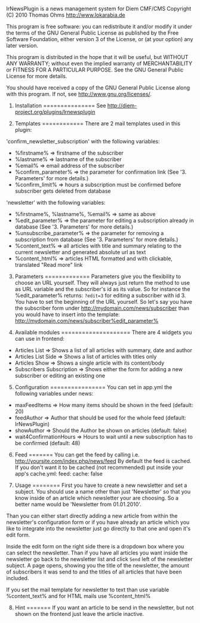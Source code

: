 lrNewsPlugin is a news management system for Diem CMF/CMS
Copyright (C) 2010  Thomas Ohms <http://www.lokarabia.de>

This program is free software: you can redistribute it and/or modify
it under the terms of the GNU General Public License as published by
the Free Software Foundation, either version 3 of the License, or
(at your option) any later version.

This program is distributed in the hope that it will be useful,
but WITHOUT ANY WARRANTY; without even the implied warranty of
MERCHANTABILITY or FITNESS FOR A PARTICULAR PURPOSE.  See the
GNU General Public License for more details.

You should have received a copy of the GNU General Public License
along with this program.  If not, see <http://www.gnu.org/licenses/>.


1. Installation
===============
See http://diem-project.org/plugins/lrnewsplugin

2. Templates
============
There are 2 mail templates used in this plugin:

'confirm_newsletter_subscription' with the following variables:
- %firstname% => firstname of the subscriber
- %lastname% => lastname of the subscriber
- %email% => email address of the subscriber
- %confirm_parameter% => the parameter for confirmation link (See '3. Parameters' for more details.)
- %confirm_limit% => hours a subscription must be confirmed before subscriber gets deleted from database

'newsletter' with the following variables:
- %firstname%, %lastname%, %email% => same as above
- %edit_parameter% => the parameter for editing a subscription already in database (See '3. Parameters' for more details.)
- %unsubscribe_parameter% => the parameter for removing a subscription from database (See '3. Parameters' for more details.)
- %content_text% => all articles with title and summary relating to the current newsletter and generated absolute url as text
- %content_html% => articles HTML formatted and with clickable, translated "Read more" link


3. Parameters
=============
Parameters give you the flexibility to choose an URL yourself. They will always just return the
method to use as URL variable and the subscriber's id as its value.
So for instance the %edit_parameter% returns: `?edit=3` for editing a subscriber with id 3.
You have to set the beginning of the URL yourself. So let's say you have the subscriber form under
http://mydomain.com/news/subscriber than you would have to insert into the template:
http://mydomain.com/news/subscriber%edit_parameter%


4. Available modules
====================
There are 4 widgets you can use in frontend:
- Articles List => Shows a list of all articles with summary, date and author
- Articles List Side => Shows a list of articles with titles only
- Articles Show => Shows a single article with its content/body
- Subscribers Subscription => Shows either the form for adding a new subscriber or editing an existing one


5. Configuration
================
You can set in app.yml the following variables under news:
- maxFeedItems => How many items should be shown in the feed (default: 20)
- feedAuthor => Author that should be used for the whole feed (default: lrNewsPlugin)
- showAuthor => Should the Author be shown on articles (default: false)
- wait4ConfirmationHours => Hours to wait until a new subscription has to be confirmed (default: 48)


6. Feed
=======
You can get the feed by calling i.e. http://yoursite.com/index.php/news/feed
By default the feed is cached. If you don't want it to be cached (not recommended) put inside your app's
cache.yml:
feed:
  cache: false


7. Usage
========
First you have to create a new newsletter and set a subject. You should use a name other than just 'Newsletter'
so that you know inside of an article which newsletter your are choosing. So a better name would be
'Newsletter from 01.01.2010'.

Than you can either start directly adding a new article from within the newsletter's configuration form or
if you have already an article which you like to integrate into the newsletter just go directly to that one
and open it's edit form.

Inside the edit form on the right side there is a dropdown box where you can select the newsletter.
Than if you have all articles you want inside the newsletter go back to the newsletter list and click
`Send` left of the newsletter subject. A page opens, showing you the title of the newsletter, the amount
of subscribers it was send to and the titles of all articles that have been included.

If you set the mail template for newsletter to text than use variable %content_text% and for HTML mails use %content_html%


8. Hint
=======
If you want an article to be send in the newsletter, but not shown on the frontend just leave the article
inactive.